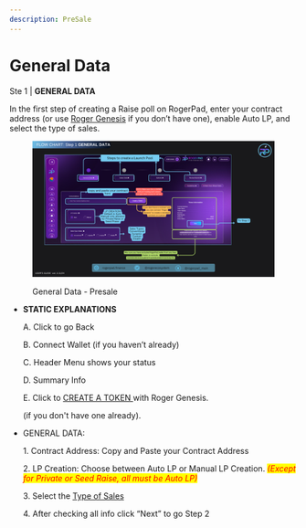 ```yaml
---
description: PreSale
---
```


# General Data

Ste 1 | **GENERAL DATA**

In the first step of creating a Raise poll on RogerPad, enter your contract address (or use [Roger Genesis](https://docs.rogerpad.finance/v/rogerpad-evm-chain/roger-genesis-evm-chain/roger-genesis-evm) if you don’t have one), enable Auto LP, and select the type of sales.

<figure><img src="../../.gitbook/assets/Step 1 - General Data.png" alt=""><figcaption><p>General Data - Presale</p></figcaption></figure>

*   **STATIC EXPLANATIONS**

    A. Click to go Back

    B. Connect Wallet (if you haven’t already)

    C. Header Menu shows your status

    D. Summary Info

    E. Click to [CREATE A TOKEN ](https://docs.rogerpad.finance/v/rogerpad-evm-chain/roger-genesis-evm-chain/roger-genesis-evm)with Roger Genesis.

    (if you don't have one already).
*   GENERAL DATA:

    1\.      Contract Address: Copy and Paste your Contract Address

    2\.     LP Creation: Choose between Auto LP or Manual LP Creation. _<mark style="color:red;">(Except for Private or Seed Raise, all must be Auto LP)</mark>_

    3\.     Select the [Type of Sales](https://docs.rogerpad.finance/devleopers-corner/type-of-sales)

    4\.     After checking all info click “Next” to go Step 2

